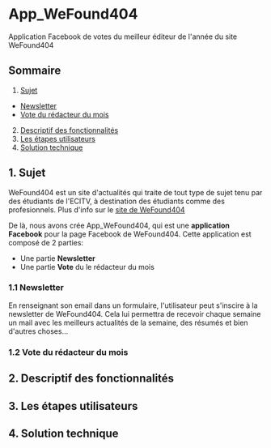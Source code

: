 # App_WeFound404
Application Facebook de votes du meilleur éditeur de l'année du site WeFound404

## Sommaire
1. [Sujet](#sujet)
  * [Newsletter](#newsl)
  * [Vote du rédacteur du mois](#vote)
2. [Descriptif des fonctionnalités](#descFonc)
3. [Les étapes utilisateurs](#etapUtil)
4. [Solution technique](#solTech)


## 1. Sujet <a id="sujet"></a> 

WeFound404 est un site d'actualités qui traite de tout type de sujet tenu par des étudiants de l'ECITV,
à destination des étudiants comme des profesionnels. Plus d'info sur le [site de WeFound404](http://wefound404.fr/)

De là, nous avons crée App_WeFound404, qui est une **application Facebook** pour la page Facebook de WeFound404.
Cette application est composé de 2 parties:
* Une partie **Newsletter**
* Une partie **Vote** du le rédacteur du mois

### 1.1 Newsletter <a id="news1"></a> 
En renseignant son email dans un formulaire, l'utilisateur peut s'inscire à la newsletter de WeFound404.
Cela lui permettra de recevoir chaque semaine un mail avec les meilleurs actualités de la semaine, des résumés et bien d'autres choses...

### 1.2 Vote du rédacteur du mois <a id="vote"></a> 




## 2. Descriptif des fonctionnalités <a id="descFonc"></a> 

## 3. Les étapes utilisateurs <a id="etapUtil"></a> 

## 4. Solution technique <a id="solTech"></a> 
